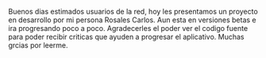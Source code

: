 Buenos dias estimados usuarios de la red, hoy les presentamos un proyecto en desarrollo por mi persona Rosales Carlos. Aun esta en versiones betas e ira progresando poco a poco. Agradecerles el poder ver el codigo fuente para poder recibir criticas que ayuden a progresar el aplicativo. Muchas grcias por leerme.
